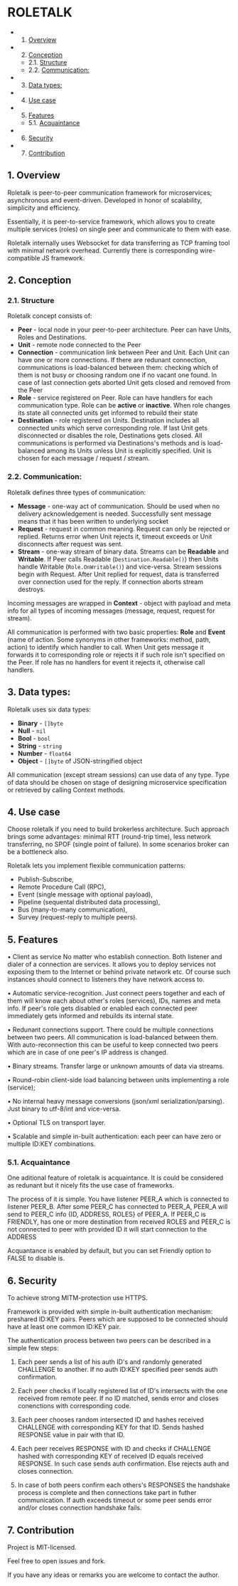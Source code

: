 # ROLETALK

<!-- vscode-markdown-toc -->
* 1. [Overview](#Overview)
* 2. [Conception](#Conception)
	* 2.1. [Structure](#Structure)
	* 2.2. [Communication:](#Communication:)
* 3. [Data types:](#Datatypes:)
* 4. [Use case](#Usecase)
* 5. [Features](#Features)
	* 5.1. [Acquaintance](#Acquaintance)
* 6. [Security](#Security)
* 7. [Contribution](#Contribution)

<!-- vscode-markdown-toc-config
	numbering=true
	autoSave=true
	/vscode-markdown-toc-config -->
<!-- /vscode-markdown-toc -->

##  1. <a name='Overview'></a>Overview

Roletalk is peer-to-peer communication framework for microservices; asynchronous and event-driven.
Developed in honor of scalability, simplicity and efficiency.

Essentially, it is peer-to-service framework, which allows you to create multiple services (roles) on single peer and communicate to them with ease.

Roletalk internally uses Websocket for data transferring as TCP framing tool with minimal network overhead.
Currently there is corresponding wire-compatible JS framework.

##  2. <a name='Conception'></a>Conception

###  2.1. <a name='Structure'></a>Structure

Roletalk concept consists of:

- <b>Peer</b> - local node in your peer-to-peer architecture. Peer can have Units, Roles and Destinations.
- <b>Unit</b> - remote node connected to the Peer
- <b>Connection</b> - communication link between Peer and Unit. Each Unit can have one or more connections. If there are redunant connection, communications is load-balanced between them: checking which of them is not busy or choosing random one if no vacant one found. In case of last connection gets aborted Unit gets closed and removed from the Peer
- <b>Role</b> - service registered on Peer. Role can have handlers for each communication type. Role can be <b>active</b> or <b>inactive</b>. When role changes its state all connected units get informed to rebuild their state
- <b>Destination</b> - role registered on Units. Destination includes all connected units which serve corresponding role. If last Unit gets disconnected or disables the role, Destinations gets closed.
All communications is performed via Destinations's methods and is load-balanced among its Units unless Unit is explicitly specified. Unit is chosen for each message / request / stream. 

###  2.2. <a name='Communication:'></a>Communication:

Roletalk defines three types of communication:

- <b>Message</b> - one-way act of communication. Should be used when no delivery acknowledgement is needed. Successfully sent message means that it has been written to underlying socket
- <b>Request</b> - request in common meaning. Request can only be rejected or replied. Returns error when Unit rejects it, timeout exceeds or Unit disconnects after request was sent.
- <b>Stream</b> - one-way stream of binary data. Streams can be <b>Readable</b> and <b>Writable</b>. If Peer calls Readable (`Destination.Readable()`) then Units handle Writable (`Role.OnWritable()`) and vice-versa. Stream sessions begin with Request. After Unit replied for request, data is transferred over connection used for the reply. If  connection aborts stream destroys.

Incoming messages are wrapped in <b>Context</b> - object with payload and meta info for all types of incoming messages (message, request, request for stream). 

All communication is performed with two basic properties: <b>Role</b> and <b>Event</b> (name of action. Some synonyms in other frameworks: method, path, action) to identify which handler to call.
When Unit gets message it forwards it to corresponding role or rejects it if such role isn't specified on the Peer. If role has no handlers for event it rejects it, otherwise call handlers.

##  3. <a name='Datatypes:'></a>Data types:

Roletalk uses six data types:

- <b>Binary</b> - `[]byte`
- <b>Null</b> - `nil`
- <b>Bool</b> - `bool`
- <b>String</b> - `string`
- <b>Number</b> - `float64`
- <b>Object</b> - `[]byte` of JSON-stringified object

All communication (except stream sessions) can use data of any type. Type of data should be chosen on stage of designing microservice specification or retrieved by calling Context methods.

##  4. <a name='Usecase'></a>Use case

Choose roletalk if you need to build brokerless architecture. Such approach brings some advantages: minimal RTT (round-trip time), less network transferring, no SPOF (single point of failure). In some scenarios broker can be a bottleneck also.

Roletalk lets you implement flexible communication patterns:

- Publish-Subscribe,
- Remote Procedure Call (RPC),
- Event (single message with optional payload),
- Pipeline (sequental distributed data processing),
- Bus (many-to-many communication),
- Survey (request-reply to multiple peers).

##  5. <a name='Features'></a>Features

• Client as service 
No matter who establish connection. Both listener and dialer of a connection are services.
It allows you to deploy services not exposing them to the Internet or behind private network etc.
Of course such instances should connect to listeners they have network access to.

• Automatic service-recognition. Just connect peers together and each of them will know each about other's roles (services), IDs, names and meta info.
If peer's role gets disabled or enabled each connected peer immediately gets informed and rebuilds its internal state.

• Redunant connections support. There could be multiple connections between two peers. All communication is load-balanced between them.
With auto-reconnection this can be useful to keep connected two peers which are in case of one peer's IP address is changed.

• Binary streams. Transfer large or unknown amounts of data via streams.

• Round-robin client-side load balancing between units implementing a role (service);

• No internal heavy message conversions (json/xml serialization/parsing). Just binary to utf-8/int and vice-versa.

• Optional TLS on transport layer.

• Scalable and simple in-built authentication: each peer can have zero or multiple ID:KEY combinations.

###  5.1. <a name='Acquaintance'></a>Acquaintance

One aditional feature of roletalk is acquaintance. It is could be considered as redunant but it nicely fits the use case of frameworks.

The process of it is simple. You have listener PEER_A which is connected to listener PEER_B. After some PEER_C has connected to PEER_A, PEER_A will send to PEER_C info {ID, ADDRESS, ROLES} of PEER_A. If PEER_C is FRIENDLY, has one or more destination from received ROLES and PEER_C is not connected to peer with provided ID it will start connection to the ADDRESS

Acquantance is enabled by default, but you can set Friendly option to FALSE to disable is.

##  6. <a name='Security'></a>Security

To achieve strong MITM-protection use HTTPS.

Framework is provided with simple in-built authentication mechanism: preshared ID:KEY pairs. Peers which are supposed to be connected should have at least one common ID:KEY pair.

The authentication process between two peers can be described in a simple few steps:

1. Each peer sends a list of his auth ID's and randomly generated CHALLENGE to another. If no auth ID:KEY specified peer sends auth confirmation.

2. Each peer checks if locally registered list of ID's intersects with the one received from remote peer. If no ID matched, sends error and closes conenctions with corresponding code.

3. Each peer chooses random intersected ID and hashes received CHALLENGE with corresponding KEY for that ID. Sends hashed RESPONSE value in pair with that ID.

4. Each peer receives RESPONSE with ID and checks if CHALLENGE hashed with corresponding KEY of received ID equals received RESPONSE. In such case sends auth confirmation. Else rejects auth and closes connection.

5. In case of both peers confirm each others's RESPONSES the handshake process is complete and then connections take part in futher communication. If auth exceeds timeout or some peer sends error and/or closes connection handshake fails.

##  7. <a name='Contribution'></a>Contribution

Project is MIT-licensed. 

Feel free to open issues and fork. 

If you have any ideas or remarks you are welcome to contact the author.
